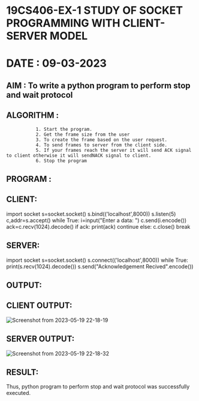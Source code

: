 # 19CS406-EX-1 STUDY OF SOCKET PROGRAMMING WITH CLIENT-SERVER MODEL

# DATE : 09-03-2023

## AIM :  To write a python program to perform stop and wait protocol


## ALGORITHM :
               1. Start the program.
               2. Get the frame size from the user
               3. To create the frame based on the user request.
               4. To send frames to server from the client side.
               5. If your frames reach the server it will send ACK signal to client otherwise it will sendNACK signal to client.
               6. Stop the program




## PROGRAM :
## CLIENT:

import socket
s=socket.socket()
s.bind(('localhost',8000))
s.listen(5)
c,addr=s.accept()
while True:
    i=input("Enter a data: ")
    c.send(i.encode())
    ack=c.recv(1024).decode()
    if ack:
        print(ack)
        continue
    else:
        c.close()
        break

## SERVER:

import socket
s=socket.socket()
s.connect(('localhost',8000))
while True:
    print(s.recv(1024).decode())
    s.send("Acknowledgement Recived".encode())

## OUTPUT:
## CLIENT OUTPUT:
![Screenshot from 2023-05-19 22-18-19](https://github.com/NAGINENIROHITH/19CS406-EX-1/assets/118344049/065a539f-c889-4520-bd16-11b777c14ab9)
## SERVER OUTPUT:
![Screenshot from 2023-05-19 22-18-32](https://github.com/NAGINENIROHITH/19CS406-EX-1/assets/118344049/d73bd720-d553-4b1b-85a4-6acd9536a42b)
## RESULT:
Thus, python program to perform stop and wait protocol was successfully executed.
